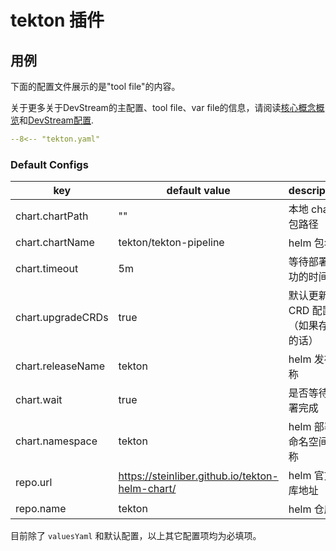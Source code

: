 # tekton 插件

## 用例

下面的配置文件展示的是"tool file"的内容。

关于更多关于DevStream的主配置、tool file、var file的信息，请阅读[核心概念概览](../core-concepts/core-concepts.zh.md)和[DevStream配置](../core-concepts/config.zh.md).

```yaml
--8<-- "tekton.yaml"
```

### Default Configs

| key                | default value                                   | description                                      |
| ----               | ----                                            | ----                                             |
| chart.chartPath    | ""                                              | 本地 chart 包路径                                  |
| chart.chartName    | tekton/tekton-pipeline                          | helm 包名称                                       |
| chart.timeout      | 5m                                              | 等待部署成功的时间                                  |
| chart.upgradeCRDs  | true                                            | 默认更新 CRD 配置（如果存在的话）                     |
| chart.releaseName  | tekton                                          | helm 发布名称                                     |
| chart.wait         | true                                            | 是否等待部署完成                                   |
| chart.namespace    | tekton                                          | helm 部署的命名空间名称                             |
| repo.url           | https://steinliber.github.io/tekton-helm-chart/ | helm 官方仓库地址                                  |
| repo.name          | tekton                                          | helm 仓库名                                       |

目前除了 `valuesYaml` 和默认配置，以上其它配置项均为必填项。
